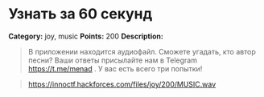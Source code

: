 # Узнать за 60 секунд


**Category:** joy, music
**Points:** 200
**Description:**

> В приложении находится аудиофайл. Сможете угадать, кто автор песни? Ваши ответы присылайте нам в Telegram https://t.me/menad . У вас есть всего три попытки!

> https://innoctf.hackforces.com/files/joy/200/MUSIC.wav

> 

